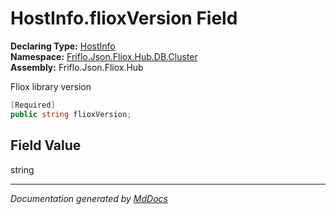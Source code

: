 ﻿<!--  
  <auto-generated>   
    The contents of this file were generated by a tool.  
    Changes to this file may be list if the file is regenerated  
  </auto-generated>   
-->

# HostInfo.flioxVersion Field

**Declaring Type:** [HostInfo](../index.md)  
**Namespace:** [Friflo.Json.Fliox.Hub.DB.Cluster](../../index.md)  
**Assembly:** Friflo.Json.Fliox.Hub

Fliox library version

```csharp
[Required]
public string flioxVersion;
```

## Field Value

string

___

*Documentation generated by [MdDocs](https://github.com/ap0llo/mddocs)*
